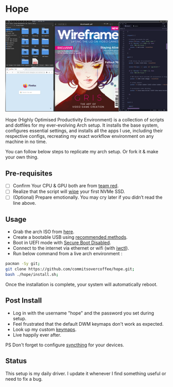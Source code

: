 # Hope

![](hope.png)

Hope (Highly Optimised Productivity Environment) is a collection of scripts and dotfiles for my ever-evolving Arch setup. It installs the base system, configures essential settings, and installs all the apps I use, including their respective configs, recreating my exact workflow environment on any machine in no time.

You can follow below steps to replicate my arch setup. Or fork it & make your own thing.

## Pre-requisites

- [ ] Confirm Your CPU & GPU both are from [team red](https://www.amd.com/en.html).
- [ ] Realize that the script will [wipe](https://github.com/commitsovercoffee/hope/blob/301e5b76593e0f921a531058d802f506ce01bd4d/install.sh#L21) your first NVMe SSD.
- [ ] (Optional) Prepare emotionally. You may cry later if you didn’t read the line above.

## Usage

- Grab the arch ISO from [here](https://archlinux.org/download/).
- Create a bootable USB using [recommended methods](https://wiki.archlinux.org/title/USB_flash_installation_medium).
- Boot in UEFI mode with [Secure Boot Disabled](https://wiki.archlinux.org/title/Unified_Extensible_Firmware_Interface/Secure_Boot#Disabling_Secure_Boot).
- Connect to the internet via ethernet or wifi (with [iwctl](https://wiki.archlinux.org/title/Iwd#Connect_to_a_network)).
- Run below command from a live arch environment :

```bash
pacman -Sy git;
git clone https://github.com/commitsovercoffee/hope.git;
bash ./hope/install.sh;
```

Once the installation is complete, your system will automatically reboot.

## Post Install

- Log in with the username "hope" and the password you set during setup.
- Feel frustrated that the default DWM keymaps don't work as expected.
- Look up my custom [keymaps](https://github.com/commitsovercoffee/dwm-remix/blob/18ea6642abae18e1c79c3359b02ee5e538a2a53a/config.def.h#L113).
- Live happily ever after.

PS Don't forget to configure [syncthing](http://localhost:8384/) for your devices.

## Status

This setup is my daily driver. I update it whenever I find something useful or need to fix a bug.
